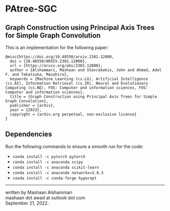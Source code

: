 # PAtree-SGC

## Graph Construction using Principal Axis Trees for Simple Graph Convolution
This is an implementation for the following paper:
```
@misc{https://doi.org/10.48550/arxiv.2302.12000,
  doi = {10.48550/ARXIV.2302.12000},
  url = {https://arxiv.org/abs/2302.12000},
  author = {Alshammari, Mashaan and Stavrakakis, John and Ahmed, Adel F. and Takatsuka, Masahiro},
  keywords = {Machine Learning (cs.LG), Artificial Intelligence (cs.AI), Information Retrieval (cs.IR), Neural and Evolutionary Computing (cs.NE), FOS: Computer and information sciences, FOS: Computer and information sciences},
  title = {Graph Construction using Principal Axis Trees for Simple Graph Convolution},
  publisher = {arXiv},
  year = {2023},
  copyright = {arXiv.org perpetual, non-exclusive license}
}
```

## Dependencies
Run the following commands to ensure a smooth run for the code:
- `conda install -c pytorch pytorch`
- `conda install -c anaconda scipy`
- `conda install -c anaconda scikit-learn`
- `conda install -c anaconda networkx=2.6.3`
- `conda install -c conda-forge hyperopt`

---
written by Mashaan Alshammari<br/>
mashaan dot awad at outlook dot com<br/>
September 21, 2022.
